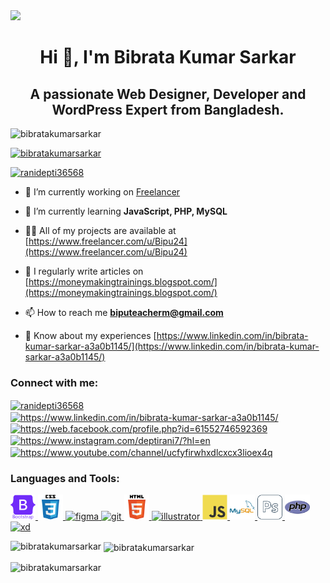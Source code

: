 <img src="https://media.licdn.com/dms/image/v2/D5616AQEnf8K1MiS4yg/profile-displaybackgroundimage-shrink_350_1400/profile-displaybackgroundimage-shrink_350_1400/0/1719578904575?e=1742428800&v=beta&t=c9O2Puw61LaT6_XUS6iRixiyv4sIMYf6aPqvjzrQwcg">
<h1 align="center">Hi 👋, I'm Bibrata Kumar Sarkar</h1>
<h2 align="center">A passionate Web Designer, Developer and WordPress Expert from Bangladesh.</h2>

<p align="left"> <img src="https://komarev.com/ghpvc/?username=bibratakumarsarkar&label=Profile%20views&color=0e75b6&style=flat" alt="bibratakumarsarkar" /> </p>

<p align="left"> <a href="https://github.com/ryo-ma/github-profile-trophy"><img src="https://github-profile-trophy.vercel.app/?username=bibratakumarsarkar" alt="bibratakumarsarkar" /></a> </p>

<p align="left"> <a href="https://twitter.com/ranidepti36568" target="blank"><img src="https://img.shields.io/twitter/follow/ranidepti36568?logo=twitter&style=for-the-badge" alt="ranidepti36568" /></a> </p>

- 🔭 I’m currently working on [Freelancer](https://www.freelancer.com/u/Bipu24)

- 🌱 I’m currently learning **JavaScript, PHP, MySQL**

- 👨‍💻 All of my projects are available at [https://www.freelancer.com/u/Bipu24](https://www.freelancer.com/u/Bipu24)

- 📝 I regularly write articles on [https://moneymakingtrainings.blogspot.com/](https://moneymakingtrainings.blogspot.com/)

- 📫 How to reach me **biputeacherm@gmail.com**

- 📄 Know about my experiences [https://www.linkedin.com/in/bibrata-kumar-sarkar-a3a0b1145/](https://www.linkedin.com/in/bibrata-kumar-sarkar-a3a0b1145/)

<h3 align="left">Connect with me:</h3>
<p align="left">
<a href="https://twitter.com/ranidepti36568" target="blank"><img align="center" src="https://raw.githubusercontent.com/rahuldkjain/github-profile-readme-generator/master/src/images/icons/Social/twitter.svg" alt="ranidepti36568" height="30" width="40" /></a>
<a href="https://linkedin.com/in/https://www.linkedin.com/in/bibrata-kumar-sarkar-a3a0b1145/" target="blank"><img align="center" src="https://raw.githubusercontent.com/rahuldkjain/github-profile-readme-generator/master/src/images/icons/Social/linked-in-alt.svg" alt="https://www.linkedin.com/in/bibrata-kumar-sarkar-a3a0b1145/" height="30" width="40" /></a>
<a href="https://fb.com/https://web.facebook.com/profile.php?id=61552746592369" target="blank"><img align="center" src="https://raw.githubusercontent.com/rahuldkjain/github-profile-readme-generator/master/src/images/icons/Social/facebook.svg" alt="https://web.facebook.com/profile.php?id=61552746592369" height="30" width="40" /></a>
<a href="https://instagram.com/https://www.instagram.com/deptirani7/?hl=en" target="blank"><img align="center" src="https://raw.githubusercontent.com/rahuldkjain/github-profile-readme-generator/master/src/images/icons/Social/instagram.svg" alt="https://www.instagram.com/deptirani7/?hl=en" height="30" width="40" /></a>
<a href="https://www.youtube.com/c/https://www.youtube.com/channel/ucfyfirwhxdlcxcx3lioex4q" target="blank"><img align="center" src="https://raw.githubusercontent.com/rahuldkjain/github-profile-readme-generator/master/src/images/icons/Social/youtube.svg" alt="https://www.youtube.com/channel/ucfyfirwhxdlcxcx3lioex4q" height="30" width="40" /></a>
</p>

<h3 align="left">Languages and Tools:</h3>
<p align="left"> <a href="https://getbootstrap.com" target="_blank" rel="noreferrer"> <img src="https://raw.githubusercontent.com/devicons/devicon/master/icons/bootstrap/bootstrap-plain-wordmark.svg" alt="bootstrap" width="40" height="40"/> </a> <a href="https://www.w3schools.com/css/" target="_blank" rel="noreferrer"> <img src="https://raw.githubusercontent.com/devicons/devicon/master/icons/css3/css3-original-wordmark.svg" alt="css3" width="40" height="40"/> </a> <a href="https://www.figma.com/" target="_blank" rel="noreferrer"> <img src="https://www.vectorlogo.zone/logos/figma/figma-icon.svg" alt="figma" width="40" height="40"/> </a> <a href="https://git-scm.com/" target="_blank" rel="noreferrer"> <img src="https://www.vectorlogo.zone/logos/git-scm/git-scm-icon.svg" alt="git" width="40" height="40"/> </a> <a href="https://www.w3.org/html/" target="_blank" rel="noreferrer"> <img src="https://raw.githubusercontent.com/devicons/devicon/master/icons/html5/html5-original-wordmark.svg" alt="html5" width="40" height="40"/> </a> <a href="https://www.adobe.com/in/products/illustrator.html" target="_blank" rel="noreferrer"> <img src="https://www.vectorlogo.zone/logos/adobe_illustrator/adobe_illustrator-icon.svg" alt="illustrator" width="40" height="40"/> </a> <a href="https://developer.mozilla.org/en-US/docs/Web/JavaScript" target="_blank" rel="noreferrer"> <img src="https://raw.githubusercontent.com/devicons/devicon/master/icons/javascript/javascript-original.svg" alt="javascript" width="40" height="40"/> </a> <a href="https://www.mysql.com/" target="_blank" rel="noreferrer"> <img src="https://raw.githubusercontent.com/devicons/devicon/master/icons/mysql/mysql-original-wordmark.svg" alt="mysql" width="40" height="40"/> </a> <a href="https://www.photoshop.com/en" target="_blank" rel="noreferrer"> <img src="https://raw.githubusercontent.com/devicons/devicon/master/icons/photoshop/photoshop-line.svg" alt="photoshop" width="40" height="40"/> </a> <a href="https://www.php.net" target="_blank" rel="noreferrer"> <img src="https://raw.githubusercontent.com/devicons/devicon/master/icons/php/php-original.svg" alt="php" width="40" height="40"/> </a> <a href="https://www.adobe.com/products/xd.html" target="_blank" rel="noreferrer"> <img src="https://cdn.worldvectorlogo.com/logos/adobe-xd.svg" alt="xd" width="40" height="40"/> </a> </p>

<p><img align="left" src="https://github-readme-stats.vercel.app/api/top-langs?username=bibratakumarsarkar&show_icons=true&locale=en&layout=compact" alt="bibratakumarsarkar" /></p>

<p>&nbsp;<img align="center" src="https://github-readme-stats.vercel.app/api?username=bibratakumarsarkar&show_icons=true&locale=en" alt="bibratakumarsarkar" /></p>

<p><img align="center" src="https://github-readme-streak-stats.herokuapp.com/?user=bibratakumarsarkar&" alt="bibratakumarsarkar" /></p>
